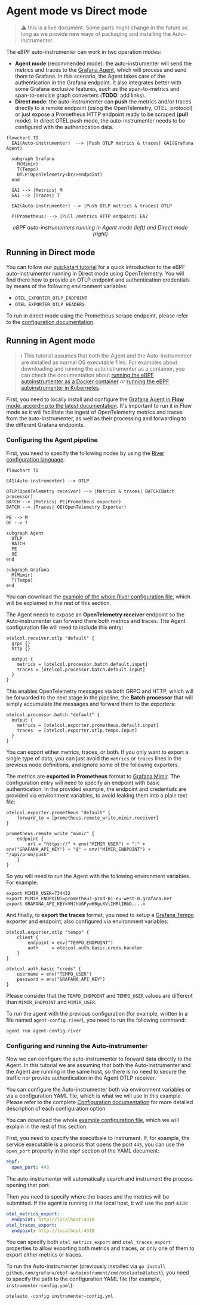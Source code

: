 Agent mode vs Direct mode
=========================

> ⚠️ this is a live document. Some parts might change in the future as long as we provide new ways
of packaging and installing the Auto-instrumenter.

The eBPF auto-instrumenter can work in two operation modes:

* **Agent mode** (recommended mode): the auto-instrumenter will send the metrics and traces to the
  [Grafana Agent](https://github.com/grafana/agent), which will process and send them
  to Grafana. In this scenario, the Agent takes care of the authentication in the Grafana endpoint.
  It also integrates better with some Grafana exclusive features, such as the span-to-metrics and
  span-to-service graph converters (**TODO**: add links).
* **Direct mode**: the auto-instrumenter can **push** the metrics and/or traces directly to a remote endpoint
  (using the OpenTelemetry, OTEL, protocol) or just expose a Prometheus HTTP endpoint ready to be scraped (**pull** mode).
  In direct OTEL push mode, the auto-instrumenter needs to be configured with the authentication data.

```mermaid
flowchart TD
  EA1(Auto-instrumenter)  --> |Push OTLP metrics & traces| GA1(Grafana Agent)
  
  subgraph Grafana
    M(Mimir)
    T(Tempo)
    OTLP(OpenTelemetry<br/>endpoint)
  end

  GA1 --> |Metrics| M
  GA1 --> |Traces| T

  EA2(Auto-instrumenter) --> |Push OTLP metrics & traces| OTLP

  P(Prometheus) --> |Pull /metrics HTTP endpoint| EA2
```
<center><i>eBPF auto-instrumenters running in Agent mode (left) and Direct mode (right)</i></center>

## Running in Direct mode

You can follow our [quickstart tutorial](../tutorial/README.md) for a quick introduction
to the eBPF auto-instrumenter running in Direct mode using OpenTelemetry. You will find there how to provide
an OTLP endpoint and authentication credentials by means of the following environment
variables:

* `OTEL_EXPORTER_OTLP_ENDPOINT`
* `OTEL_EXPORTER_OTLP_HEADERS`

To run in direct mode using the Prometheus scrape endpoint, please refer to the
[configuration documentation](../config.md).

## Running in Agent mode

> ℹ️ This tutorial assumes that both the Agent and the Auto-instrumenter are installed
as normal OS executable files. For examples about downloading and running the 
autoinstrumenter as a container, you can check the documentation about
[running the eBPF autoinstrumenter as a Docker container](../docker.md)
or [running the eBPF autoinstrumenter in Kubernetes](../k8s.md).

First, you need to locally install and configure the [Grafana Agent in **Flow** mode, according to the latest documentation](https://grafana.com/docs/agent/latest/flow/).
It's important to run it in Flow mode as it will facilitate the ingest of OpenTelemetry
metrics and traces from the auto-instrumenter, as well as their processing and forwarding
to the different Grafana endpoints.

### Configuring the Agent pipeline

First, you need to specify the following nodes by using the
[River configuration language](https://grafana.com/docs/agent/latest/flow/config-language/):

```mermaid
flowchart TD

EA1(Auto-instrumenter) --> OTLP

OTLP(OpenTelemetry receiver) --> |Metrics & traces| BATCH(Batch processor)
BATCH --> |Metrics| PE(Prometheus exporter)
BATCH --> |Traces| OE(OpenTelemetry Exporter)

PE --> M
OE --> T

subgraph Agent
  OTLP
  BATCH
  PE
  OE
end

subgraph Grafana
  M(Mimir)
  T(Tempo)
end
```

You can download the [example of the whole River configuration file](./agent-config.river), which will be explained in the rest of this section.

The Agent needs to expose an **OpenTelemetry receiver** endpoint so the 
Auto-instrumenter can forward there both metrics and traces. The Agent
configuration file will need to include this entry:

```hcl
otelcol.receiver.otlp "default" {
  grpc {}
  http {}

  output {
    metrics = [otelcol.processor.batch.default.input]
    traces = [otelcol.processor.batch.default.input]
  }
}
```

This enables OpenTelemetry messages via both GRPC and HTTP, which will be
forwarded to the next stage in the pipeline, the **Batch processor** that
will simply accumulate the messages and forward them to the exporters:

```hcl
otelcol.processor.batch "default" {
  output {
    metrics = [otelcol.exporter.prometheus.default.input]
    traces  = [otelcol.exporter.otlp.tempo.input]
  }
}
```

You can export either metrics, traces, or both. If you only want to export a single
type of data, you can just avoid the `metrics` or `traces` lines in the previous
node definitions, and ignore some of the following exporters.

The metrics are **exported in Prometheus** format to [Grafana Mimir](https://grafana.com/oss/mimir/).
The configuration entry will need to specify an endpoint with basic 
authentication. In the provided example, the endpoint and credentials are 
provided via environment variables, to avoid leaking them into a plain text file:

```hcl
otelcol.exporter.prometheus "default" {
    forward_to = [prometheus.remote_write.mimir.receiver]
}
    
prometheus.remote_write "mimir" {
    endpoint {
        url = "https://" + env("MIMIR_USER") + ":" + env("GRAFANA_API_KEY") + "@" + env("MIMIR_ENDPOINT") + "/api/prom/push"
    }
}
```

So you will need to run the Agent with the following environment variables. For example:

```
export MIMIR_USER=734432
export MIMIR_ENDPOINT=prometheus-prod-01-eu-west-0.grafana.net
export GRAFANA_API_KEY=VHJhbGFyw60gcXVlIHRlIHbD....=
```

And finally, to **export the traces** format, you need to setup a 
[Grafana Tempo](https://grafana.com/oss/tempo/) exporter
and endpoint, also configured via environment variables:

```hcl
otelcol.exporter.otlp "tempo" {
    client {
        endpoint = env("TEMPO_ENDPOINT")
        auth     = otelcol.auth.basic.creds.handler
    }
}
    
otelcol.auth.basic "creds" {
    username = env("TEMPO_USER")
    password = env("GRAFANA_API_KEY")
}
```

Please consider that the `TEMPO_ENDPOINT` and `TEMPO_USER` values are different
than `MIMIR_ENDPOINT` and `MIMIR_USER`.

To run the agent with the previous configuration (for example, written in a file
named `agent-config.river`), you need to run the following command:

```
agent run agent-config.river
```

### Configuring and running the Auto-instrumenter

Now we can configure the auto-instrumenter to forward data directly to the Agent.
In this tutorial we are assuming that both the Auto-instrumenter and the Agent are
running in the same host, so there is no need to secure the traffic nor provide
authentication in the Agent OTLP receiver.

You can configure the Auto-instrumenter both via environment variables or via
a configuration YAML file, which is what we will use in this example.
Please refer to the complete [Configuration documentation](../config.md) for
more detailed description of each configuration option.

You can download the whole [example configuration file](./instrumenter-config.yml),
which we will explain in the rest of this section.

First, you need to specify the executbale to instrument. If, for example,
the service executable is a process that opens the port `443`, you can use the `open_port`
property in the `ebpf` section of the YAML document:

```yaml
ebpf:
  open_port: 443
```

The auto-instrumenter will automatically search and instrument the process opening
that port.

Then you need to specify where the traces and the metrics will be submitted. If
the agent is running in the local host, it will use the port `4318`:

```yaml
otel_metrics_export:
  endpoint: http://localhost:4318
otel_traces_export:
  endpoint: http://localhost:4318
```

You can specify both `otel_metrics_export` and `otel_traces_export` properties to
allow exporting both metrics and traces, or only one of them to export either
metrics or traces.

To run the Auto-instrumenter (previously installed via `go install github.com/grafana/ebpf-autoinstrument/cmd/otelauto@latest`), you need to specify the path to the
configuration YAML file (for example, `instrumenter-config.yaml`):

```
otelauto -config instrumenter-config.yml
```